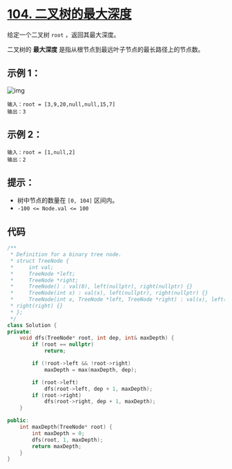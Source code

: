 # [104. 二叉树的最大深度](https://leetcode.cn/problems/maximum-depth-of-binary-tree/)

给定一个二叉树 `root` ，返回其最大深度。

二叉树的 **最大深度** 是指从根节点到最远叶子节点的最长路径上的节点数。

## **示例 1：**

![img](https://gitee.com/chen-houchao/images/raw/master/202503101458221.jpeg)

 

```
输入：root = [3,9,20,null,null,15,7]
输出：3
```

## **示例 2：**

```
输入：root = [1,null,2]
输出：2
```

## **提示：**

- 树中节点的数量在 `[0, 104]` 区间内。
- `-100 <= Node.val <= 100`

## 代码

```cpp
/**
 * Definition for a binary tree node.
 * struct TreeNode {
 *     int val;
 *     TreeNode *left;
 *     TreeNode *right;
 *     TreeNode() : val(0), left(nullptr), right(nullptr) {}
 *     TreeNode(int x) : val(x), left(nullptr), right(nullptr) {}
 *     TreeNode(int x, TreeNode *left, TreeNode *right) : val(x), left(left),
 * right(right) {}
 * };
 */
class Solution {
private:
    void dfs(TreeNode* root, int dep, int& maxDepth) {
        if (root == nullptr)
            return;

        if (!root->left && !root->right)
            maxDepth = max(maxDepth, dep);

        if (root->left)
            dfs(root->left, dep + 1, maxDepth);
        if (root->right)
            dfs(root->right, dep + 1, maxDepth);
    }

public:
    int maxDepth(TreeNode* root) {
        int maxDepth = 0;
        dfs(root, 1, maxDepth);
        return maxDepth;
    }
}
```

